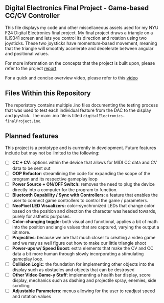 ## Digital Electronics Final Project - Game-based CC/CV Controller
This file displays my code and other miscellaneous assets used for my NYU F24 Digital Electronics final project.
My final project draws a triangle on a ILI9341 screen and lets you control its direction and rotation using two joysticks.
These two joysticks have momentum-based movement, meaning that the triangle will smoothly accelerate and decelerate between
angular and positional values.

For more information on the concepts that the project is built upon, please refer to the project [report](https://docs.google.com/document/d/1EwBQhJmSSoC8HgRFptuw8qkn9xVgbsGXSP5RETaCfTY/edit?usp=sharing)

For a quick and concise overview video, please refer to this [video](https://youtu.be/SYEwovngMAE)

## Files Within this Repository
The reporistory contains multiple .ino files documenting the testing process that was used to test each individual feature from the DAC to the display and joystick. The main .ino file is titled `digitalElectronics-finalProject.ino`.

## Planned features
This project is a prototype and is currently in development. Future features include but may not be limited to the following:
- [ ] **CC + CV**: options within the device that allows for MIDI CC data and CV data to be sent out
- [ ] **OOP Refactor**: streamlining the code for expanding the scope of the program and its respective gameplay loop
- [ ] **Power Source + ON/OFF Switch:** removes the need to plug the device directly into a computer for the program to function.
- [ ] **Bluetooth Capability / Sync with Controllers**: a feature that enables the user to connect game controllers to control the game / parameters.
- [ ] **NeoPixel LED Visualizers:** color-synchronized LEDs that change color based on the position and direction the character was headed towards, purely for asthetic purposes.
- [ ] **Color-changing toggle:** both visual and functional, applies a bit of math into the position and angle values that are captured, varying the output a bit more.
- [ ] **Projectiles**: because we are that much closer to creating a video game and we may as well figure out how to make our little triangle shoot
- [ ] **Power-ups w/ Speed Boost**: extra elements that make the CV and CC data a bit more human through slowly incorporating a stimulating gameplay loop.
- [ ] **Collision Logic**: the foundation for implementing other objects into the display such as obstacles and objects that can be destroyed
- [ ] **Other Video Game-y Stuff**: implementing a health bar display, score display, mechanics such as dashing and projectile spray, enemies, side scrolling
- [ ] **Adjustable Parameters**: menus allowing for the user to readjust speed and rotation values
